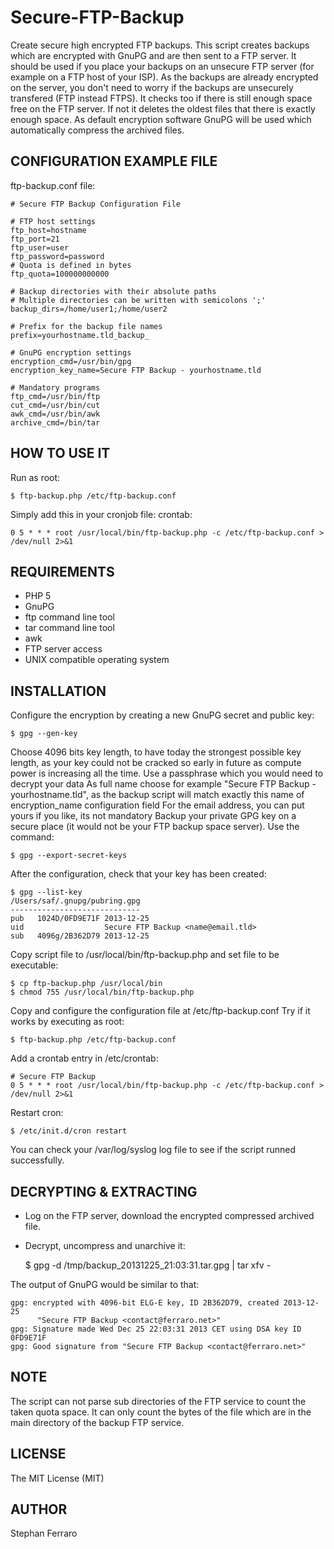 Secure-FTP-Backup
=================

Create secure high encrypted FTP backups.
This script creates backups which are encrypted with GnuPG and are then sent to a FTP server.
It should be used if you place your backups on an unsecure FTP server (for example on a FTP host of your ISP).
As the backups are already encrypted on the server, you don't need to worry if the backups are unsecurely transfered (FTP instead FTPS).
It checks too if there is still enough space free on the FTP server. If not it deletes the oldest files that there is exactly enough space.
As default encryption software GnuPG will be used which automatically compress the archived files.

CONFIGURATION EXAMPLE FILE
--------------------------

ftp-backup.conf file:

	# Secure FTP Backup Configuration File
	
	# FTP host settings
	ftp_host=hostname
	ftp_port=21
	ftp_user=user
	ftp_password=password
	# Quota is defined in bytes
	ftp_quota=100000000000
	
	# Backup directories with their absolute paths
	# Multiple directories can be written with semicolons ';'
	backup_dirs=/home/user1;/home/user2
	
	# Prefix for the backup file names
	prefix=yourhostname.tld_backup_
	
	# GnuPG encryption settings
	encryption_cmd=/usr/bin/gpg
	encryption_key_name=Secure FTP Backup - yourhostname.tld
	
	# Mandatory programs
	ftp_cmd=/usr/bin/ftp
	cut_cmd=/usr/bin/cut
	awk_cmd=/usr/bin/awk
	archive_cmd=/bin/tar


HOW TO USE IT
-------------

Run as root:

	$ ftp-backup.php /etc/ftp-backup.conf

Simply add this in your cronjob file:
crontab:

	0 5 * * * root /usr/local/bin/ftp-backup.php -c /etc/ftp-backup.conf > /dev/null 2>&1

REQUIREMENTS
------------

- PHP 5
- GnuPG
- ftp command line tool
- tar command line tool
- awk
- FTP server access
- UNIX compatible operating system

INSTALLATION
------------

Configure the encryption by creating a new GnuPG secret and public key:
	
	$ gpg --gen-key

Choose 4096 bits key length, to have today the strongest possible key length, as your key could not be cracked so early in future as compute power is increasing all the time.
Use a passphrase which you would need to decrypt your data
As full name choose for example "Secure FTP Backup - yourhostname.tld", as the backup script will match exactly this name of encryption_name configuration field
For the email address, you can put yours if you like, its not mandatory
Backup your private GPG key on a secure place (it would not be your FTP backup space server). Use the command:

	$ gpg --export-secret-keys


After the configuration, check that your key has been created:

	$ gpg --list-key
	/Users/saf/.gnupg/pubring.gpg
	-----------------------------
	pub   1024D/0FD9E71F 2013-12-25
	uid                  Secure FTP Backup <name@email.tld>
	sub   4096g/2B362D79 2013-12-25

Copy script file to /usr/local/bin/ftp-backup.php and set file to be executable:
	
	$ cp ftp-backup.php /usr/local/bin
	$ chmod 755 /usr/local/bin/ftp-backup.php

Copy and configure the configuration file at /etc/ftp-backup.conf
Try if it works by executing as root:
	
	$ ftp-backup.php /etc/ftp-backup.conf

Add a crontab entry in /etc/crontab:
	
	# Secure FTP Backup
	0 5 * * * root /usr/local/bin/ftp-backup.php -c /etc/ftp-backup.conf > /dev/null 2>&1

Restart cron:

	$ /etc/init.d/cron restart

You can check your /var/log/syslog log file to see if the script runned successfully.

DECRYPTING & EXTRACTING
-----------------------

- Log on the FTP server, download the encrypted compressed archived file.
- Decrypt, uncompress and unarchive it:

	$ gpg -d /tmp/backup_20131225_21\:03\:31.tar.gpg | tar xfv -

The output of GnuPG would be similar to that:

	gpg: encrypted with 4096-bit ELG-E key, ID 2B362D79, created 2013-12-25
	      "Secure FTP Backup <contact@ferraro.net>"
	gpg: Signature made Wed Dec 25 22:03:31 2013 CET using DSA key ID 0FD9E71F
	gpg: Good signature from "Secure FTP Backup <contact@ferraro.net>"

NOTE
----

The script can not parse sub directories of the FTP service to count the taken quota space.
It can only count the bytes of the file which are in the main directory of the backup FTP service.

LICENSE
-------

The MIT License (MIT)

AUTHOR
------

Stephan Ferraro